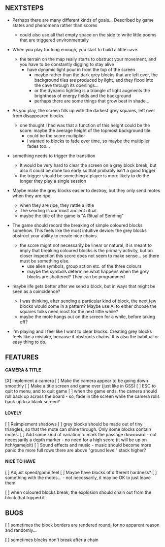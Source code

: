 NEXTSTEPS
---------

- Perhaps there are many different kinds of goals... Described
  by game states and phenomena rather than scores
  - could also use all that empty space on the side to write little
    poems that are triggered environmentally

- When you play for long enough, you start to build a little
  cave.
  - the terrain on the map really starts to obstruct your movement,
    and you have to be constantly digging to stay alive
    - have dynamic light pour in from the top of the screen
      - maybe rather than the dark grey blocks that are left
        over, the background tiles are produced by light, and they
        flood into the cave through its openings...
      - or the dynamic lighting is a triangle of light augments the
        brightness of energy fields and the background
      - perhaps there are some things that grow best in shade...

- As you play, the screen fills up with the darkest grey squares,
  left over from disappeared blocks.
  - one thought I had was that a function of this height could be
    the score: maybe the average height of the topmost background tile
    - could be the score multiplier
    - I wanted to blocks to fade over time, so maybe the multiplier
      fades too...

- something needs to trigger the transition
  - It would be very hard to clear the screen on a grey block break,
    but also it could be done too early so that probably isn't a
    good trigger
  - the trigger should be something a player is more likely to do
    the longer they play a single session

- Maybe make the grey blocks easier to destroy, but they only
  send motes when they are ripe.
  - when they are ripe, they rattle a little
  - The sending is our most ancient ritual.
  - maybe the title of the game is "A Ritual of Sending"

- The game should record the breaking of simple coloured blocks somehow.
  This feels like the most intuitive device: the grey blocks obstruct
  your ability to create nice chains.
  - the score might not necessarily be linear or natural,
    it is meant to imply that breaking coloured blocks is the
    primary activity, but on closer inspection this score
    does not seem to make sense... so there must be something else.
    - use alien symbols, group action etc. of the three colours
    - maybe the symbols determine what happens when the grey blocks
      are shattered? They can be programmed

- maybe life gets better after we send a block, but in ways that
  might be seen as a coincidence?
  - I was thinking, after sending a particular kind of block,
    the next few blocks would come in a pattern? Maybe use
    AI to either choose the squares folks need most for the next
    little while?
  - maybe the mote hangs out on the screen for a while, before taking off?

- I'm playing and I feel like I want to clear blocks. Creating grey blocks
  feels like a mistake, because it obstructs chains. It is also the habitual
  or easy thing to do.

## FEATURES

#### CAMERA & TITLE
[X] implement a camera
[ ] Make the camera appear to be going down smoothly
[ ] Make a title screen and game over (just like in GSS)
[ ] ESC to quit to menu, and to quit game
[ ] when the game ends, the camera should roll back up across
    the board
    - so, fade in title screen while the camera rolls back up
      to a blank screen?

#### LOVELY
[ ] Reimplement shadows
[ ] grey blocks should be made out of tiny triangles, so that the mote
    can shine through. Only some blocks contain motes.
[ ] Add some kind of variation to mark the passage downward
    - not necessarily a depth marker
    - no need for a high score (it will be up on itch/gamejolt)
[ ] Sound effects and music
    - music should become more panic the more
    full rows there are above "ground level"
    stack higher?

#### NICE TO HAVE
[ ] Adjust speed/game feel
[ ] Maybe have blocks of different hardness?
[ ] something with the motes...
    - not necessarily, it may be OK to just leave them

[ ] when coloured blocks break, the explosion should chain out
    from the block that tripped it

## BUGS

[ ] sometimes the block borders are rendered round, for no apparent reason
    and randomly...

[ ] sometimes blocks don't break after a chain

